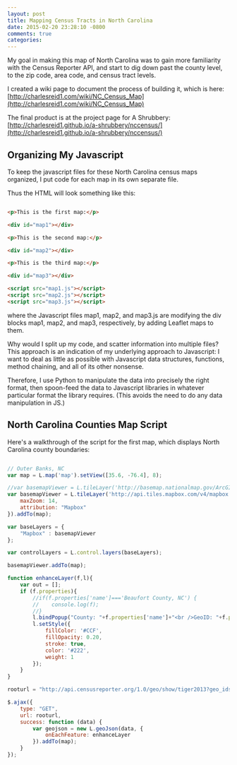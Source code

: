 ```yaml
---
layout: post
title: Mapping Census Tracts in North Carolina
date: 2015-02-20 23:28:10 -0800
comments: true
categories: 
---
```


My goal in making this map of North Carolina was to gain more familiarity with the Census Reporter API, and start to dig down past the county level, to the zip code, area code, and census tract levels.

I created a wiki page to document the process of building it, which is here: [http://charlesreid1.com/wiki/NC_Census_Map](http://charlesreid1.com/wiki/NC_Census_Map)

The final product is at the project page for A Shrubbery: [http://charlesreid1.github.io/a-shrubbery/nccensus/](http://charlesreid1.github.io/a-shrubbery/nccensus/)

## Organizing My Javascript

To keep the javascript files for these North Carolina census maps organized, I put code for each map in its own separate file.

Thus the HTML will look something like this:

```html

<p>This is the first map:</p>

<div id="map1"></div>

<p>This is the second map:</p>

<div id="map2"></div>

<p>This is the third map:</p>

<div id="map3"></div>

<script src="map1.js"></script>
<script src="map2.js"></script>
<script src="map3.js"></script>
```

where the Javascript files map1, map2, and map3.js are modifying the div blocks 
map1, map2, and map3, respectively, by adding Leaflet maps to them.

Why would I split up my code, and scatter information into multiple files?
This approach is an indication of my underlying approach to Javascript:
I want to deal as little as possible with Javascript data structures,
functions, method chaining, and all of its other nonsense.

Therefore, I use Python to manipulate the data into precisely the right format, 
then spoon-feed the data to Javascript libraries in whatever particular format 
the library requires. (This avoids the need to do any data manipulation in JS.)

## North Carolina Counties Map Script 

Here's a walkthrough of the script for the first map, which displays
North Carolina county boundaries:

```javascript

// Outer Banks, NC
var map = L.map('map').setView([35.6, -76.4], 8);

//var basemapViewer = L.tileLayer('http://basemap.nationalmap.gov/ArcGIS/rest/services/USGSTopo/MapServer/tile/{z}/{y}/{x}', {
var basemapViewer = L.tileLayer('http://api.tiles.mapbox.com/v4/mapbox.light/{z}/{x}/{y}.png?access_token=pk.eyJ1IjoiY2hhcmxlc3JlaWQxIiwiYSI6ImpreUJGM3MifQ.w5rSM7MjHv-SnOnt3gcqHA',{ 
    maxZoom: 14,
    attribution: "Mapbox"
}).addTo(map);

var baseLayers = {
    "Mapbox" : basemapViewer
};

var controlLayers = L.control.layers(baseLayers);

basemapViewer.addTo(map);

function enhanceLayer(f,l){
    var out = [];
    if (f.properties){
        //if(f.properties['name']==='Beaufort County, NC') {
        //    console.log(f);
        //}
        l.bindPopup("County: "+f.properties['name']+"<br />GeoID: "+f.properties['geoid']);
        l.setStyle({  
            fillColor: '#CCF',
            fillOpacity: 0.20,
            stroke: true,
            color: '#222',
            weight: 1
        });
    }
}

rooturl = "http://api.censusreporter.org/1.0/geo/show/tiger2013?geo_ids=050|04000US37";

$.ajax({
    type: "GET",
    url: rooturl,
    success: function (data) {
    	var geojson = new L.geoJson(data, {
    		onEachFeature: enhanceLayer
        }).addTo(map);
    }
});

```


